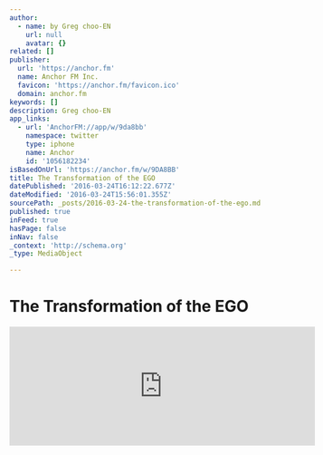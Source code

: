 ```yaml
---
author:
  - name: by Greg choo-EN
    url: null
    avatar: {}
related: []
publisher:
  url: 'https://anchor.fm'
  name: Anchor FM Inc.
  favicon: 'https://anchor.fm/favicon.ico'
  domain: anchor.fm
keywords: []
description: Greg choo-EN
app_links:
  - url: 'AnchorFM://app/w/9da8bb'
    namespace: twitter
    type: iphone
    name: Anchor
    id: '1056182234'
isBasedOnUrl: 'https://anchor.fm/w/9DA8BB'
title: The Transformation of the EGO
datePublished: '2016-03-24T16:12:22.677Z'
dateModified: '2016-03-24T15:56:01.355Z'
sourcePath: _posts/2016-03-24-the-transformation-of-the-ego.md
published: true
inFeed: true
hasPage: false
inNav: false
_context: 'http://schema.org'
_type: MediaObject

---
```

# The Transformation of the EGO

<iframe src="https://cdn.embedly.com/widgets/media.html?src=https%3A%2F%2Fanchor.fm%2Fembed%2F9da8bb&amp;url=https%3A%2F%2Fanchor.fm%2Fw%2F9DA8BB&amp;image=https%3A%2F%2Fs3-us-west-2.amazonaws.com%2Fanchor-website%2Fimages%2Ffbog_wave.png&amp;key=b7d04c9b404c499eba89ee7072e1c4f7&amp;type=text%2Fhtml&amp;schema=anchor" width="540" height="210" scrolling="no" frameborder="0" allowfullscreen="allowfullscreen" style=""></iframe>